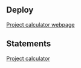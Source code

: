 ## Deploy
[Project calculator webpage](https://rafael2026.github.io/frontend/Calculadora/)

## Statements
<a href="https://drive.google.com/file/d/1mss7WsD_oE59f7jLw0LMmRhHu_U6UQ7n/view">Project calculator</a>